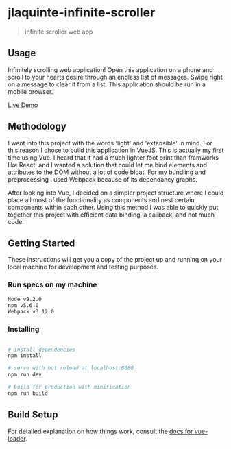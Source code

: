 # jlaquinte-infinite-scroller

> infinite scroller web app

## Usage

Infinitely scrolling web application! Open this application on a phone and scroll to your hearts desire through an endless list of messages. Swipe right on a message to clear it from a list. This application should be run in a mobile browser.

[Live Demo](https://goo.gl/3XNfYE)

## Methodology
I went into this project with the words 'light' and 'extensible' in mind. For this reason I chose to build this application in VueJS. This is actually my first time using Vue. I heard that it had a much lighter foot print than framworks like React, and I wanted a solution that could let me bind elements and attributes to the DOM without a lot of code bloat. For my bundling and preprocessing I used Webpack because of its dependancy graphs.

After looking into Vue, I decided on a simpler project structure where I could place all most of the functionality as components and nest certain components within each other. Using this method I was able to quickly put together this project with efficient data binding, a callback, and not much code.

## Getting Started

These instructions will get you a copy of the project up and running on your local machine for development and testing purposes.

### Run specs on my machine
``` bash
Node v9.2.0
npm v5.6.0
Webpack v3.12.0
```

### Installing

``` bash

# install dependencies
npm install

# serve with hot reload at localhost:8080
npm run dev

# build for production with minification
npm run build
```

## Build Setup



For detailed explanation on how things work, consult the [docs for vue-loader](http://vuejs.github.io/vue-loader).
